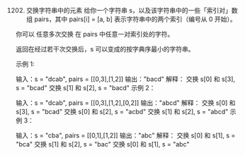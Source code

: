 1202. 交换字符串中的元素
给你一个字符串 s，以及该字符串中的一些「索引对」数组 pairs，其中 pairs[i] = [a, b] 表示字符串中的两个索引（编号从 0 开始）。

你可以 任意多次交换 在 pairs 中任意一对索引处的字符。

返回在经过若干次交换后，s 可以变成的按字典序最小的字符串。

 

示例 1:

输入：s = "dcab", pairs = [[0,3],[1,2]]
输出："bacd"
解释： 
交换 s[0] 和 s[3], s = "bcad"
交换 s[1] 和 s[2], s = "bacd"
示例 2：

输入：s = "dcab", pairs = [[0,3],[1,2],[0,2]]
输出："abcd"
解释：
交换 s[0] 和 s[3], s = "bcad"
交换 s[0] 和 s[2], s = "acbd"
交换 s[1] 和 s[2], s = "abcd"
示例 3：

输入：s = "cba", pairs = [[0,1],[1,2]]
输出："abc"
解释：
交换 s[0] 和 s[1], s = "bca"
交换 s[1] 和 s[2], s = "bac"
交换 s[0] 和 s[1], s = "abc"